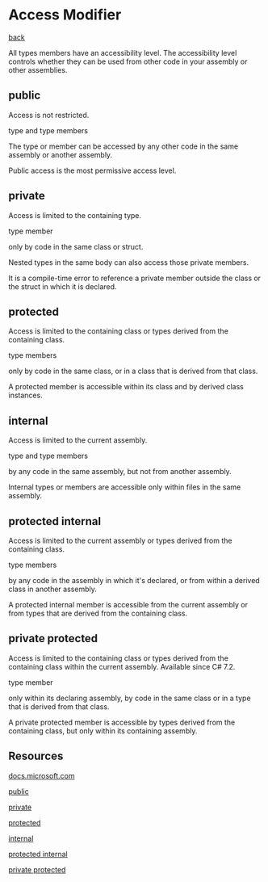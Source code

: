 # Access Modifier

[back](../README.md)

All types members have an accessibility level. The accessibility level controls whether they can be used from other code in your assembly or other assemblies.

## public

Access is not restricted.

type and type members

The type or member can be accessed by any other code in the same assembly or another assembly.

Public access is the most permissive access level.

## private

Access is limited to the containing type.

type member

only by code in the same class or struct.

Nested types in the same body can also access those private members.

It is a compile-time error to reference a private member outside the class or the struct in which it is declared.

## protected

Access is limited to the containing class or types derived from the containing class.

type members

only by code in the same class, or in a class that is derived from that class.

A protected member is accessible within its class and by derived class instances.


## internal

Access is limited to the current assembly.

type and type members

by any code in the same assembly, but not from another assembly.

Internal types or members are accessible only within files in the same assembly.

## protected internal

Access is limited to the current assembly or types derived from the containing class.

type members

by any code in the assembly in which it's declared, or from within a derived class in another assembly.

A protected internal member is accessible from the current assembly or from types that are derived from the containing class.

## private protected

Access is limited to the containing class or types derived from the containing class within the current assembly. Available since C# 7.2.

type member

only within its declaring assembly, by code in the same class or in a type that is derived from that class.

A private protected member is accessible by types derived from the containing class, but only within its containing assembly.

## Resources

[docs.microsoft.com](https://docs.microsoft.com/en-us/dotnet/csharp/programming-guide/classes-and-structs/access-modifiers)

[public](https://docs.microsoft.com/en-us/dotnet/csharp/language-reference/keywords/public)

[private](https://docs.microsoft.com/en-us/dotnet/csharp/language-reference/keywords/private)

[protected](https://docs.microsoft.com/en-us/dotnet/csharp/language-reference/keywords/protected)

[internal](https://docs.microsoft.com/en-us/dotnet/csharp/language-reference/keywords/internal)

[protected internal](https://docs.microsoft.com/en-us/dotnet/csharp/language-reference/keywords/protected-internal)

[private protected](https://docs.microsoft.com/en-us/dotnet/csharp/language-reference/keywords/private-protected)
